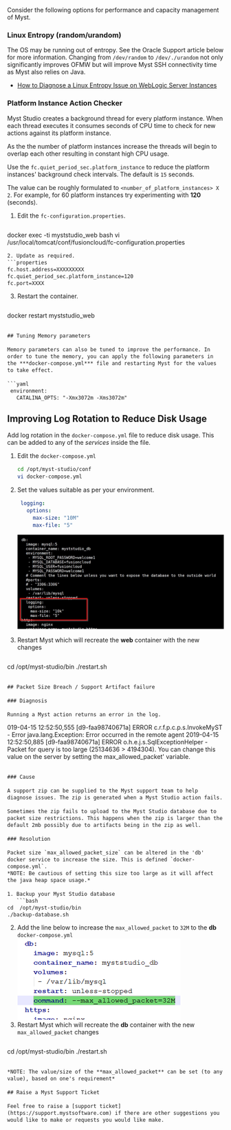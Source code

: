 Consider the following options for performance and capacity management of Myst.

### Linux Entropy (random/urandom)

The OS may be running out of entropy. See the Oracle Support article below for more information. Changing from `/dev/random` to `/dev/./urandom` not only significantly improves OFMW but will improve Myst SSH connectivity time as Myst also relies on Java.
* [How to Diagnose a Linux Entropy Issue on WebLogic Server Instances](https://support.oracle.com/epmos/faces/DocumentDisplay?id=1574979.1)

### Platform Instance Action Checker
Myst Studio creates a background thread for every platform instance. When each thread executes it consumes seconds of CPU time to check for new actions against its platform instance.

As the the number of platform instances increase the threads will begin to overlap each other resulting in constant high CPU usage.

Use the `fc.quiet_period_sec.platform_instance` to reduce the platform instances' background check intervals. The default is `15` seconds.

The value can be roughly formulated to `<number_of_platform_instances> X 2`. For example, for 60 platform instances try experimenting with **120** (seconds).

1. Edit the `fc-configuration.properties`. 
   ```bash
docker exec -ti myststudio_web bash
vi /usr/local/tomcat/conf/fusioncloud/fc-configuration.properties
   ```
2. Update as required.
   ```properties
fc.host.address=XXXXXXXXX
fc.quiet_period_sec.platform_instance=120
fc.port=XXXX
   ```
3. Restart the container.
   ```bash
docker restart myststudio_web
   ```

## Tuning Memory parameters

Memory parameters can also be tuned to improve the performance. In order to tune the memory, you can apply the following parameters in the ***docker-compose.yml*** file and restarting Myst for the values to take effect. 

```yaml
    environment:
      CATALINA_OPTS: "-Xmx3072m -Xms3072m"
```

## Improving Log Rotation to Reduce Disk Usage

Add log rotation in the `docker-compose.yml` file to reduce disk usage. This can be added to any of the *services* inside the file.

1. Edit the `docker-compose.yml`

   ```bash
   cd /opt/myst-studio/conf
   vi docker-compose.yml
   ```
2. Set the values suitable as per your environment.
   ```yaml
    logging:
      options:
        max-size: "10M"
        max-file: "5"
   ```
   ![](img/performance-parameter.jpg)
2. Restart Myst which will recreate the **web** container with the new changes
   ```bash
cd  /opt/myst-studio/bin
./restart.sh
   ```

## Packet Size Breach / Support Artifact failure

### Diagnosis

Running a Myst action returns an error in the log.
```
019-04-15 12:52:50,555 [d9-faa98740671a] ERROR c.r.f.p.c.p.s.InvokeMyST       - Error
java.lang.Exception: Error occurred in the remote agent
2019-04-15 12:52:50,885 [d9-faa98740671a] ERROR o.h.e.j.s.SqlExceptionHelper   -Packet for query is too large (25134636 > 4194304). You can change this value on the server by setting the max_allowed_packet' variable.
```

### Cause

A support zip can be supplied to the Myst support team to help diagnose issues. The zip is generated when a Myst Studio action fails.

Sometimes the zip fails to upload to the Myst Studio database due to packet size restrictions. This happens when the zip is larger than the default 2mb possibly due to artifacts being in the zip as well.

### Resolution

Packet size `max_allowed_packet_size` can be altered in the 'db' docker service to increase the size. This is defined `docker-compose.yml`. 
*NOTE: Be cautious of setting this size too large as it will affect the java heap space usage.*

1. Backup your Myst Studio database
   ```bash
cd  /opt/myst-studio/bin
./backup-database.sh
   ```
2. Add the line below to increase the `max_allowed_packet` to `32M` to the **db** `docker-compose.yml`
   ![](img/db-max-allowed-packet.png)
3. Restart Myst which will recreate the **db** container with the new `max_allowed_packet` changes
   ```bash
cd  /opt/myst-studio/bin
./restart.sh
   ```

*NOTE: The value/size of the **max_allowed_packet** can be set (to any value), based on one's requirement*

## Raise a Myst Support Ticket

Feel free to raise a [support ticket](https://support.mystsoftware.com) if there are other suggestions you would like to make or requests you would like make.
